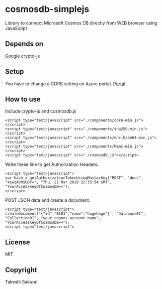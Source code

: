 # cosmosdb-simplejs
Library to connect Microsoft Cosmos DB directly from WEB browser using JavaScript

## Depends on
Google crypto-js

## Setup
You have to change a CORS setting on Azure portal.
[Portal](cors.png "How to edit CORS")

## How to use
Include crypto-js and cosmosdb.js

```
<script type="text/javascript" src="./components/core-min.js"></script>
<script type="text/javascript" src="./components/sha256-min.js"></script>
<script type="text/javascript" src="./components/enc-base64-min.js"></script>
<script type="text/javascript" src="./components/hmac-min.js"></script>
<script type="text/javascript" src="./cosmosdb.js"></script>
```

Write these line to get Authorization Headers.

```
<script type="text/javascript">
var hash = getAuthorizationTokenUsingMasterKey("POST", "docs", "kewzAOhSUDY=", "Thu, 21 Mar 2019 22:33:54 GMT", "YourAccessKeyOfCosmosDB==");
</script>
```

POST JSON data and create a document.

```
<script type="text/javascript">
createDocument('{"id":"0101","name":"hogehoge"}', "Database01", "Collection01", "your_cosmos_account_name", "YourAccessKeyOfCosmosDB==");
<script type="text/javascript">
```

## License
MIT

## Copyright
Takeshi Sakurai
